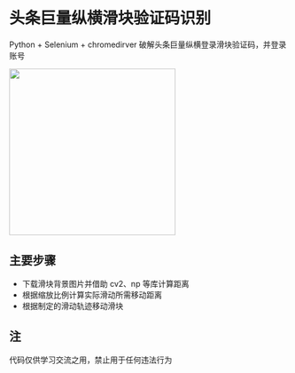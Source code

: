 # 头条巨量纵横滑块验证码识别
Python + Selenium + chromedirver 破解头条巨量纵横登录滑块验证码，并登录账号

<img src="https://p3.toutiaoimg.com/origin/tos-cn-i-qvj2lq49k0/5c7e57c89e3742359b604b3c67f75365?from=pc" width="300px">

## 主要步骤
- 下载滑块背景图片并借助 cv2、np 等库计算距离
- 根据缩放比例计算实际滑动所需移动距离
- 根据制定的滑动轨迹移动滑块

## 注
代码仅供学习交流之用，禁止用于任何违法行为
